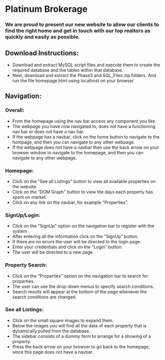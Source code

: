 # Platinum Brokerage
### We are proud to present our new website to allow our clients to find the right home and get in touch with our top realtors as quickly and easily as possible.

## Download Instructions:
* Download and extract MySQL script files and execute them to create the required database and the tables within that database.
* Next, download and extract the Phase3 and SQL_Files zip folders. And run the file homepage.html using localhost on your browser.

## Navigation:
### Overall:
* From the homepage using the nav bar access any component you like.
* The webpage you have now navigated to, does not have a functioning nav bar or does not have a nav bar.
* If the webpage has a navbar, click on the home button to navigate to the hompage, and then you can navigate to any other webpage.
* If the webpage does not have a navbar then use the back arrow on your browser window to navigate to the homepage, and then you can navigate to any other webpage.

### Homepage:
* Click on the "See all Listings" button to view all available properties on the website.
* Click on the "DOM Graph" button to view the days each property has spent on market.
* Click on any link on the navbar, for example "Properties".

### SignUp/Login:
* Click on the "SignUp" option on the navigation bar to register with the system .
* After entering all the information click on the "SignUp" button.
* If there are no errors the user will be directed to the login page.
* Enter your credentials and click on the "Login" button.
* The user will be directed to a new page.

### Property Search:
* Click on the "Properties" option on the navigation bar to search for properties.
* The user can use the drop-down menus to specify search conditions.
* Search results will appear at the bottom of the page whenever the search conditions are changed.

### See all Listings:
* Click on the small square images to expand them.
* Below the images you will find all the data of each property that is dynamically pulled from the database.
* The sidebar consists of a dummy form to arrange for a showing of a property.
* Press the back arrow on your browser to go back to the homepage, since this page does not have a navbar.

